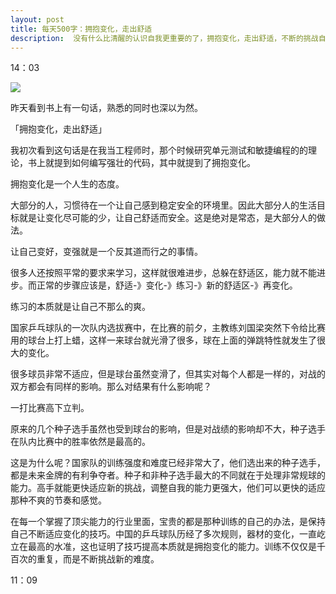 ```yaml
---
layout: post
title: 每天500字：拥抱变化，走出舒适
description:  没有什么比清醒的认识自我更重要的了，拥抱变化，走出舒适，不断的挑战自己是进步的唯一出路。
---
```


14：03

![][image-1]

昨天看到书上有一句话，熟悉的同时也深以为然。

「拥抱变化，走出舒适」

我初次看到这句话是在我当工程师时，那个时候研究单元测试和敏捷编程的的理论，书上就提到如何编写强壮的代码，其中就提到了拥抱变化。

拥抱变化是一个人生的态度。

大部分的人，习惯待在一个让自己感到稳定安全的环境里。因此大部分人的生活目标就是让变化尽可能的少，让自己舒适而安全。这是绝对是常态，是大部分人的做法。

让自己变好，变强就是一个反其道而行之的事情。

很多人还按照平常的要求来学习，这样就很难进步，总躲在舒适区，能力就不能进步。而正常的步骤应该是，舒适-》变化-》练习-》新的舒适区-》再变化。

练习的本质就是让自己不那么的爽。

国家乒乓球队的一次队内选拔赛中，在比赛的前夕，主教练刘国梁突然下令给比赛用的球台上打上蜡，这样一来球台就光滑了很多，球在上面的弹跳特性就发生了很大的变化。

很多球员非常不适应，但是球台虽然变滑了，但其实对每个人都是一样的，对战的双方都会有同样的影响。那么对结果有什么影响呢？

一打比赛高下立判。

原来的几个种子选手虽然也受到球台的影响，但是对战绩的影响却不大，种子选手在队内比赛中的胜率依然是最高的。

这是为什么呢？国家队的训练强度和难度已经非常大了，他们选出来的种子选手，都是未来金牌的有利争夺者。种子和非种子选手最大的不同就在于处理非常规球的能力。高手就能更快适应新的挑战，调整自我的能力更强大，他们可以更快的适应那种不爽的节奏和感觉。

在每一个掌握了顶尖能力的行业里面，宝贵的都是那种训练的自己的办法，是保持自己不断适应变化的技巧。中国的乒乓球队历经了多次规则，器材的变化，一直屹立在最高的水准，这也证明了技巧提高本质就是拥抱变化的能力。训练不仅仅是千百次的重复，而是不断挑战新的难度。


11：09


[image-1]:	http://ovk08s2sq.bkt.clouddn.com/20170912150519851662270.png
